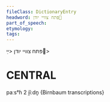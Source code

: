 ```yaml
---
fileClass: DictionaryEntry
headword: פּתח צוויי יודן
part_of_speech: 
etymology: 
tags: 
---
```

פּתח צוויי יודן
<ײַ> 

CENTRAL
========

paːsᵉɦ 2 i̯ĭ:dn̥ {Birnbaum transcriptions}